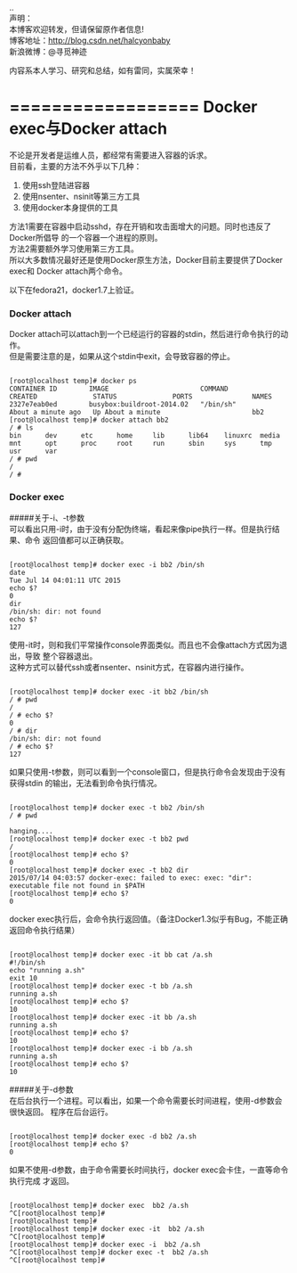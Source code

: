 ..  
声明：   
本博客欢迎转发，但请保留原作者信息!   
博客地址：http://blog.csdn.net/halcyonbaby   
新浪微博：@寻觅神迹

内容系本人学习、研究和总结，如有雷同，实属荣幸！   

==================
Docker exec与Docker attach
==================
不论是开发者是运维人员，都经常有需要进入容器的诉求。    
目前看，主要的方法不外乎以下几种：  
1. 使用ssh登陆进容器  
2. 使用nsenter、nsinit等第三方工具    
3. 使用docker本身提供的工具   

方法1需要在容器中启动sshd，存在开销和攻击面增大的问题。同时也违反了Docker所倡导
的一个容器一个进程的原则。  
方法2需要额外学习使用第三方工具。  
所以大多数情况最好还是使用Docker原生方法，Docker目前主要提供了Docker exec和
Docker attach两个命令。    

以下在fedora21，docker1.7上验证。   
### Docker attach   
Docker attach可以attach到一个已经运行的容器的stdin，然后进行命令执行的动作。  
但是需要注意的是，如果从这个stdin中exit，会导致容器的停止。  
<pre><code>
[root@localhost temp]# docker ps
CONTAINER ID        IMAGE                       COMMAND             CREATED              STATUS              PORTS               NAMES
2327e7eab0ed        busybox:buildroot-2014.02   "/bin/sh"           About a minute ago   Up About a minute                       bb2
[root@localhost temp]# docker attach bb2
/ # ls
bin      dev      etc      home     lib      lib64    linuxrc  media    mnt      opt      proc     root     run      sbin     sys      tmp      usr      var
/ # pwd
/
/ #
</code></pre>
### Docker exec  
#####关于-i、-t参数   
可以看出只用-i时，由于没有分配伪终端，看起来像pipe执行一样。但是执行结果、命令
返回值都可以正确获取。  
<pre><code>
[root@localhost temp]# docker exec -i bb2 /bin/sh
date
Tue Jul 14 04:01:11 UTC 2015
echo $?
0
dir
/bin/sh: dir: not found
echo $?
127
</code></pre>
使用-it时，则和我们平常操作console界面类似。而且也不会像attach方式因为退出，导致
整个容器退出。  
这种方式可以替代ssh或者nsenter、nsinit方式，在容器内进行操作。  
<pre><code>
[root@localhost temp]# docker exec -it bb2 /bin/sh
/ # pwd
/
/ # echo $?
0
/ # dir
/bin/sh: dir: not found
/ # echo $?
127
</code></pre>
如果只使用-t参数，则可以看到一个console窗口，但是执行命令会发现由于没有获得stdin
的输出，无法看到命令执行情况。  

<pre><code>
[root@localhost temp]# docker exec -t bb2 /bin/sh
/ # pwd

hanging....
[root@localhost temp]# docker exec -t bb2 pwd
/
[root@localhost temp]# echo $?
0
[root@localhost temp]# docker exec -t bb2 dir
2015/07/14 04:03:57 docker-exec: failed to exec: exec: "dir": executable file not found in $PATH
[root@localhost temp]# echo $?
0
</code></pre>

docker exec执行后，会命令执行返回值。（备注Docker1.3似乎有Bug，不能正确返回命令执行结果）   
<pre><code>
[root@localhost temp]# docker exec -it bb cat /a.sh
#!/bin/sh
echo "running a.sh"
exit 10
[root@localhost temp]# docker exec -t bb /a.sh
running a.sh
[root@localhost temp]# echo $?
10
[root@localhost temp]# docker exec -it bb /a.sh
running a.sh
[root@localhost temp]# echo $?
10
[root@localhost temp]# docker exec -i bb /a.sh
running a.sh
[root@localhost temp]# echo $?
10
</code></pre>

#####关于-d参数  
在后台执行一个进程。可以看出，如果一个命令需要长时间进程，使用-d参数会很快返回。
程序在后台运行。  
<pre><code>
[root@localhost temp]# docker exec -d bb2 /a.sh
[root@localhost temp]# echo $?
0
</code></pre>
如果不使用-d参数，由于命令需要长时间执行，docker exec会卡住，一直等命令执行完成
才返回。  
<pre><code>
[root@localhost temp]# docker exec  bb2 /a.sh
^C[root@localhost temp]#
[root@localhost temp]#
[root@localhost temp]# docker exec -it  bb2 /a.sh
^C[root@localhost temp]#
[root@localhost temp]# docker exec -i  bb2 /a.sh
^C[root@localhost temp]# docker exec -t  bb2 /a.sh
^C[root@localhost temp]#
</code></pre>

    

